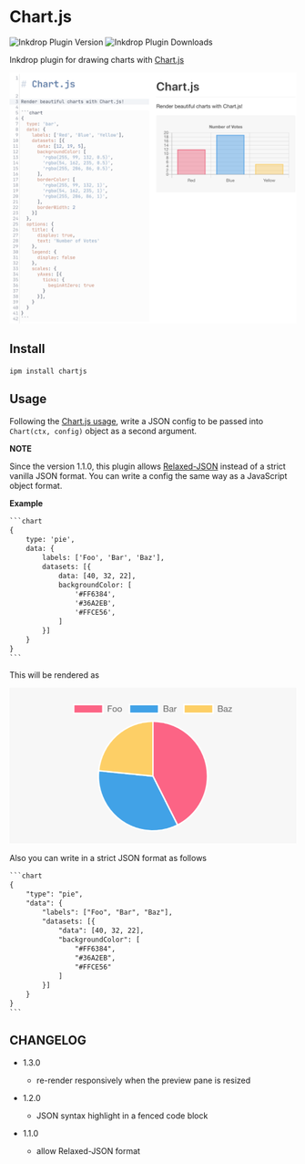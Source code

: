 # Chart.js
![Inkdrop Plugin Version](https://inkdrop-plugin-badge.vercel.app/api/version/chartjs?style=flat)
![Inkdrop Plugin Downloads](https://inkdrop-plugin-badge.vercel.app/api/downloads/chartjs?style=flat)

Inkdrop plugin for drawing charts with [Chart.js](https://www.chartjs.org/)

![sample](./img/sample.png)

## Install

```
ipm install chartjs
```

## Usage

Following the [Chart.js usage](https://www.chartjs.org/docs/latest/getting-started/usage.html), write a JSON config to be passed into `Chart(ctx, config)` object as a second argument.

**NOTE**

Since the version 1.1.0, this plugin allows [Relaxed-JSON](http://oleg.fi/relaxed-json) instead of a strict vanilla JSON format. You can write a config the same way as a JavaScript object format.

**Example**

````
```chart
{
    type: 'pie', 
    data: {
        labels: ['Foo', 'Bar', 'Baz'],
        datasets: [{
            data: [40, 32, 22],
            backgroundColor: [
                '#FF6384',
                '#36A2EB',
                '#FFCE56',
            ]
        }]
    }
}
```
````

This will be rendered as

![pie chart example](./img/pie.png)

Also you can write in a strict JSON format as follows

````
```chart
{
    "type": "pie", 
    "data": {
        "labels": ["Foo", "Bar", "Baz"],
        "datasets: [{
            "data": [40, 32, 22],
            "backgroundColor": [
                "#FF6384",
                "#36A2EB",
                "#FFCE56"
            ]
        }]
    }
}
```
````

## CHANGELOG

- 1.3.0
  - re-render responsively when the preview pane is resized

- 1.2.0
  - JSON syntax highlight in a fenced code block

- 1.1.0
  - allow Relaxed-JSON format
